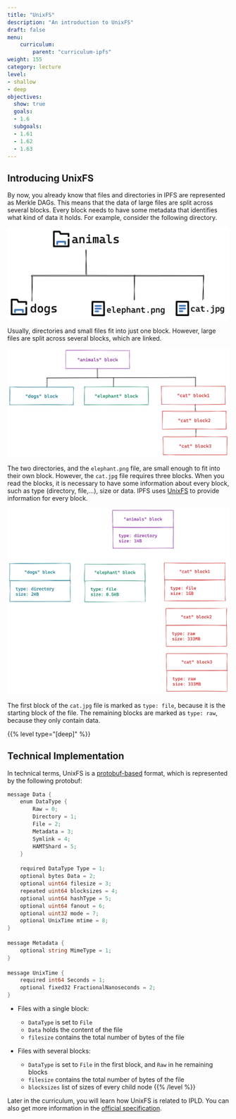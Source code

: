 ```yaml
---
title: "UnixFS"
description: "An introduction to UnixFS"
draft: false
menu:
    curriculum:
        parent: "curriculum-ipfs"
weight: 155
category: lecture
level:
- shallow
- deep
objectives:
  show: true
  goals:
  - 1.6
  subgoals:
  - 1.61
  - 1.62
  - 1.63
---
```


## Introducing UnixFS
By now, you already know that files and directories in IPFS are represented as Merkle DAGs. This means that the data of large files are split across several blocks. Every block needs to have some metadata that identifies what kind of data it holds. For example, consider the following directory.

![File structure sample](file-structure.png)

Usually, directories and small files fit into just one block. However, large files are split across several blocks, which are linked.

![Files and directories as blocks](blocks.png)

The two directories, and the `elephant.png` file, are small enough to fit into their own block. However, the `cat.jpg` file requires three blocks. When you read the blocks, it is necessary to have some information about every block, such as type (directory, file,...), size or data. IPFS uses [UnixFS](https://docs.ipfs.tech/concepts/file-systems/#unix-file-system-unixfs) to provide information for every block.

![Detailed view of the blocks](blocks-detailed.png)

The first block of the `cat.jpg` file is marked as `type: file`, because it is the starting block of the file. The remaining blocks are marked as `type: raw`, because they only contain data.

{{% level type="[deep]" %}}
## Technical Implementation
In technical terms, UnixFS is a [protobuf-based](https://developers.google.com/protocol-buffers) format, which is represented by the following protobuf:

```go
message Data {
    enum DataType {
        Raw = 0;
        Directory = 1;
        File = 2;
        Metadata = 3;
        Symlink = 4;
        HAMTShard = 5;
    }

    required DataType Type = 1;
    optional bytes Data = 2;
    optional uint64 filesize = 3;
    repeated uint64 blocksizes = 4;
    optional uint64 hashType = 5;
    optional uint64 fanout = 6;
    optional uint32 mode = 7;
    optional UnixTime mtime = 8;
}

message Metadata {
    optional string MimeType = 1;
}

message UnixTime {
    required int64 Seconds = 1;
    optional fixed32 FractionalNanoseconds = 2;
}
```

* Files with a single block:
    - `DataType` is set to `File`
    - `Data` holds the content of the file
    - `filesize` contains the total number of bytes of the file

* Files with several blocks:
    - `DataType` is set to `File` in the first block, and `Raw` in he remaining blocks
    - `filesize` contains the total number of bytes of the file
    - `blocksizes` list of sizes of every child node
{{% /level %}}

Later in the curriculum, you will learn how UnixFS is related to IPLD. You can also get more information in the [official specification](https://github.com/ipfs/specs/blob/main/UNIXFS.md).
